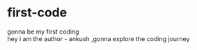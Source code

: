 # first-code
gonna be my first coding 
<br> hey i am the author - ankush 
,gonna explore the coding journey
